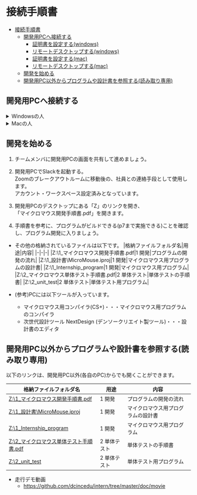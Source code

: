 # 接続手順書
- [接続手順書](#接続手順書)
  - [開発用PCへ接続する](#開発用pcへ接続する)
    - [証明書を設定する(windows)](#証明書を設定するwindows)
    - [リモートデスクトップする(windows)](#リモートデスクトップするwindows)
    - [証明書を設定する(mac)](#証明書を設定するmac)
    - [リモートデスクトップする(mac)](#リモートデスクトップするmac)
  - [開発を始める](#開発を始める)
  - [開発用PC以外からプログラムや設計書を参照する(読み取り専用)](#開発用pc以外からプログラムや設計書を参照する読み取り専用)

## 開発用PCへ接続する
<details>
<summary>Windowsの人</summary>

### 証明書を設定する(windows)
* デンソークリエイト内にある開発用PCにアクセスするための証明書を皆さんのPCに登録します。

1. 証明書をダウンロードします。  
   __※証明書のダウンロードURLはZoomのチャットで連絡します。__
1. ダウンロードしたファイルをダブルクリックして開きます。すると証明書の内容が表示されます。  
   「証明書のインストール」をクリックします。  
  ![証明書1](img/cert1.png)  
1. 「次へ」をクリックします。  
  ![証明書2](img/cert2.png)
1. 「証明書をすべて次のストアに配置する」を選択し、「参照」をクリックします。  
  ![証明書3](img/cert3.png)
1. 「信頼されたルート証明機関」を選択し、「OK」をクリックします。  
  ![証明書4](img/cert4.png)
1. 「次へ」をクリックします。  
  ![証明書5](img/cert5.png)
1. 「完了」をクリックします。  
  ![証明書6](img/cert6.png)
1. 「OK」をクリックします。  
  ![証明書7](img/cert7.png)

### リモートデスクトップする(windows)

1. まずチームメンバに画面を共有しましょう。  
    接続に詰まった場合に画面を見せながら相談できます。

1. スタートメニューを開き、「リモートデスクトップ接続」と検索して開いてください。  
  ![リモートデスクトップ接続](img/remote.png)

1. チームごとに、決められたコンピュータに対して接続します。  
  「コンピューター」に以下アドレスを記入して「接続」を押します。  
    ![リモートデスクトップ接続2](img/remote2.png)  

    |チーム|コンピューター|
    |-|-|
    |A~E|__※接続先アドレスはZoomのチャットで連絡します。__|

1. 以下ユーザー名とパスワードを入力してOKします。  
   自分のアカウント名がすでに入っている場合は、下のほうにある「その他」→「別のアカウントを使用する」を押してください。  

    ![リモートデスクトップ接続3](img/remote3.png)  

    |チーム|ユーザー名・パスワード|
    |-|-|
    |共通|__※ユーザー名・パスワードはZoomのチャットで連絡します。__|

1. これで開発用PCにログインできました。  
   接続の練習はここまでです。  
   リモートデスクトップを切断し、次の人に開発用PCに接続してもらいましょう。  
   ![リモートデスクトップ接続4](img/remote4.png)

</details>
<details>
<summary>Macの人</summary>

### 証明書を設定する(mac)
* デンソークリエイト内にある開発用PCにアクセスするための証明書を皆さんのPCに登録します。

1. 証明書をダウンロードします。  
   __※証明書のダウンロードURLはZoomのチャットで連絡します。__
1. ダウンロードしたファイルをダブルクリックして開きます。すると確認のダイアログが表示されるので、  
    キーチェーンを「ログイン」にして「追加」をクリックします。  
  ![証明書1](img/mac_cert1.png)  
  もし以下のようなダイアログが出た場合は、  
  各自のPCのログインユーザ名・パスワードを入力して「キーチェーンを変更」してください。  
  ![証明書2](img/mac_cert2.png)
1. 「キーチェーン」ウィンドウの「ログイン」（もしくは「システム」）内に、  
    "DCLocalRootCA" が入っていれば完了です。  
  ![証明書3](img/mac_cert3.png)

### リモートデスクトップする(mac)

1. App Storeを開いて、「Microsoft Remote Desktop」で検索します。  
    出てきたアプリを「インストール」して、インストールが終わったら「開く」を押してください。  
  ![Macリモートデスクトップ接続](img/mac_remote.png)

1. 最初に聞かれる内容は「Not now」を選択します。  
  ![Macリモートデスクトップ接続2](img/mac_remote2.png)

1. チームごとに、決められたコンピュータに対して接続するための設定をしていきます。  
  最初に、「Add PC」を押します。  
  ![Macリモートデスクトップ接続3](img/mac_remote_g0.png)

1. 接続に必要な"Gateway"を設定します。  
   "Gateway"の欄を開き、「Add Gateway...」をクリックします。  
  ![Macリモートデスクトップ接続](img/mac_remote_g1.png)

1. GatewayにアクセスするUserを設定します。  
   "User account"の欄を開き、「Add User Account...」をクリックします。  
  ![Macリモートデスクトップ接続](img/mac_remote_g2.png)

1. UsernameとPassword、Friendly nameを以下の通り入力し、  
   「Add」をクリックします。  
    |項目|入力|
    |-|-|
    |Username|__※ログインユーザ名はZoomのチャットで連絡します。__|
    |Password|__※パスワードはZoomのチャットで連絡します。__|
    |Friendly name|dc intern|  

    ![Macリモートデスクトップ接続](img/mac_remote_g3.png)

1. Gatewayのダイアログに戻るので、それぞれ以下の通り入力し、  
   「Add」をクリックします。  

    |項目|入力|
    |-|-|
    |Gateway name|__※ゲートウェイ名はZoomのチャットで連絡します。__|
    |Friendly name|dc intern|
    |User account|dc intern|

    ![Macリモートデスクトップ接続](img/mac_remote_g4.png)

1. Add PCのダイアログに戻るので、それぞれ以下の通り入力し、  
   「Add」をクリックします。  

    |項目|入力|
    |-|-|
    |PC name|__※開発PC名はZoomのチャットで連絡します。__|
    |User account|dc intern|
    |Friendly name|dc intern|
    |Gateway|dc intern|

    ![Macリモートデスクトップ接続](img/mac_remote_g5.png)

1. 作成されたボタンをダブルクリックします。  
  ![Macリモートデスクトップ接続](img/mac_remote_g6.png)

1. 以下のようなメッセージが出た場合、「Continue」を押します。  
  ![Macリモートデスクトップ接続](img/mac_remote_g7.png)  
  ![Macリモートデスクトップ接続](img/mac_remote_g8.png)

1. これで開発用PCにログインできました。  
   接続の練習はここまでです。  
   リモートデスクトップを切断し、次の人に開発用PCに接続してもらいましょう。  
  ![Macリモートデスクトップ接続](img/mac_remote_g9.png)
</details>

## 開発を始める

1. チームメンバに開発用PCの画面を共有して進めましょう。

1. 開発用PCでSlackを起動する。  
  Zoomのブレークアウトルームに移動後の、社員との連絡手段として使用します。  
  アカウント・ワークスペース設定済みとなっています。

1. 開発用PCのデスクトップにある「Z」のリンクを開き、  
   「マイクロマウス開発手順書.pdf」を開きます。  

1. 手順書を参考に、プログラムがビルドできる(p7まで実施できる)ことを確認し、プログラム開発に入りましょう。

* その他の格納されているファイルは以下です。
    |格納ファイルフォルダ名|用途|内容|
    |-|-|-|
    |Z:\1_マイクロマウス開発手順書.pdf|1 開発|プログラムの開発の流れ|
    |Z:\1_設計書\MicroMouse.iproj|1 開発|マイクロマウス用プログラムの設計書|
    |Z:\1_Internship_program|1 開発|マイクロマウス用プログラム|
    |Z:\2_マイクロマウス単体テスト手順書.pdf|2 単体テスト|単体テストの手順書|
    |Z:\2_unit_test|2 単体テスト|単体テスト用プログラム|

* (参考)PCには以下ツールが入っています。
  * マイクロマウス用コンパイラ(CS+)・・・マイクロマウス用プログラムのコンパイラ
  * 次世代設計ツール NextDesign (デンソークリエイト製ツール)・・・設計書のエディタ

## 開発用PC以外からプログラムや設計書を参照する(読み取り専用)
以下のリンクは、開発用PC以外(各自のPC)からでも開くことができます。

  |格納ファイルフォルダ名|用途|内容|
  |-|-|-|
  |[Z:\1_マイクロマウス開発手順書.pdf](https://github.com/dcincedu/intern/blob/master/doc/build/マイクロマウス開発手順書.pdf)|1 開発|プログラムの開発の流れ|
  |[Z:\1_設計書\MicroMouse.iproj](https://dcincedu.github.io/intern/doc/design/index.html)|1 開発|マイクロマウス用プログラムの設計書|
  |[Z:\1_Internship_program](https://github.com/dcincedu/intern/tree/master/program/Internship_program)|1 開発|マイクロマウス用プログラム|
  |[Z:\2_マイクロマウス単体テスト手順書.pdf](https://github.com/dcincedu/intern/blob/master/doc/build/マイクロマウス単体テスト手順書.pdf)|2 単体テスト|単体テストの手順書|
  |[Z:\2_unit_test](https://github.com/dcincedu/intern/tree/master/program/unit_test)|2 単体テスト|単体テスト用プログラム|


* 走行デモ動画
  * https://github.com/dcincedu/intern/tree/master/doc/movie
